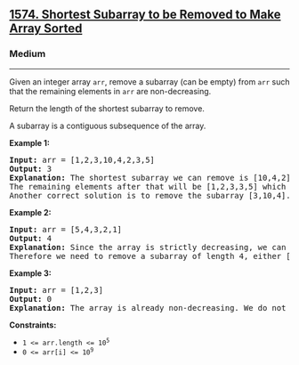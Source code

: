 <h2><a href="https://leetcode.com/problems/shortest-subarray-to-be-removed-to-make-array-sorted/">1574. Shortest Subarray to be Removed to Make Array Sorted</a></h2>  
<h3>Medium</h3>  
<hr>  
<div>  
<p>Given an integer array <code>arr</code>, remove a subarray (can be empty) from <code>arr</code> such that the remaining elements in <code>arr</code> are non-decreasing.</p>  

<p>Return the length of the shortest subarray to remove.</p>  

<p>A subarray is a contiguous subsequence of the array.</p>  

<p><strong>Example 1:</strong></p>  
<pre><strong>Input:</strong> arr = [1,2,3,10,4,2,3,5]  
<strong>Output:</strong> 3  
<strong>Explanation:</strong> The shortest subarray we can remove is [10,4,2] of length 3.  
The remaining elements after that will be [1,2,3,3,5] which are sorted.  
Another correct solution is to remove the subarray [3,10,4].  
</pre>  

<p><strong>Example 2:</strong></p>  
<pre><strong>Input:</strong> arr = [5,4,3,2,1]  
<strong>Output:</strong> 4  
<strong>Explanation:</strong> Since the array is strictly decreasing, we can only keep a single element.  
Therefore we need to remove a subarray of length 4, either [5,4,3,2] or [4,3,2,1].  
</pre>  

<p><strong>Example 3:</strong></p>  
<pre><strong>Input:</strong> arr = [1,2,3]  
<strong>Output:</strong> 0  
<strong>Explanation:</strong> The array is already non-decreasing. We do not need to remove any elements.  
</pre>  

<p><strong>Constraints:</strong></p>  
<ul>  
<li><code>1 <= arr.length <= 10<sup>5</sup></code></li>  
<li><code>0 <= arr[i] <= 10<sup>9</sup></code></li>  
</ul>  
</div>  